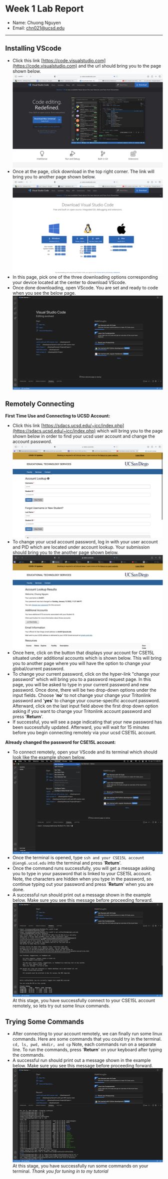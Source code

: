 # Week 1 Lab Report

- Name: Chuong Nguyen
- Email: chn021@ucsd.edu

---

## Installing VScode

- Click this link [https://code.visualstudio.com](https://code.visualstudio.com) and the url should bring you to the page shown below.
![Image-2](https://github.com/chuongnguyen26/cse15l-lab-reports/blob/main/Step-1.png)
- Once at the page, click download in the top right corner. The link will bring you to another page shown below.
![Image-2](https://github.com/chuongnguyen26/cse15l-lab-reports/blob/main/Step-2.png)
- In this page, pick one of the three downloading options corresponding your device located at the center to download VScode.
- Once done downloading, open VScode. You are set and ready to code when you see the below page.
![Image-3](https://github.com/chuongnguyen26/cse15l-lab-reports/blob/main/Step-3.png)

## Remotely Connecting

**First Time Use and Connecting to UCSD Account:**
- Click this link [https://sdacs.ucsd.edu/~icc/index.php](https://sdacs.ucsd.edu/~icc/index.php) which will bring you to the page shown below in order to find your ucsd user account and change the account password.
![Image_4](https://github.com/chuongnguyen26/cse15l-lab-reports/blob/main/Step-6.png)
- To change your ucsd account password, log in with your user account and PID which are located under account lookup. Your submission should bring you to the another page shown below.
![Image-5](https://github.com/chuongnguyen26/cse15l-lab-reports/blob/main/Step-7.png)
- Once here, click on the button that displays your account for CSE15L situated under additional accounts which is shown below. This will bring you to another page where you will have the option to change your global/current password.
- To change your current password, click on the hyper-link "change your password" which will bring you to a password request page. In this page, you will be asked to type in your current password and new password. Once done, there will be two drop-down options under the input fields. Choose '**no**' to not change your change your Tritonlink password and '**yes**' to change your course-specific account password. Afterward, click on the last input field above the first drop down option asking if you want to change your Tritonlink account password and press '**Return**'.
- If successful, you will see a page indicating that your new password has been successfully updated. Afterward, you will wait for 15 minutes before you begin connecting remotely via your ucsd CSE15L account.

**Already changed the password for CSE15L account:** 
- To connect remotely, open your VScode and its terminal which should look like the example shown below.
![Image_6](https://github.com/chuongnguyen26/cse15l-lab-reports/blob/main/Step-8.png)
- Once the terminal is opened, type ```ssh and your CSE15L account @ieng6.ucsd.edu``` into the terminal and press '**Return**'.
- Once the command runs successfully, you will get a message asking you to type in your password that is linked to your CSE15L account. Note, the characters are hidden when you type in the password, so continue typing out your password and press '**Return**' when you are done.
- A successful run should print out a message shown in the example below. Make sure you see this message before proceeding forward.
![Image_7](https://github.com/chuongnguyen26/cse15l-lab-reports/blob/main/Step-4.png)
At this stage, you have successfully connect to your CSE15L account remotely, so lets try out some linux commands.

## Trying Some Commands
- After connecting to your account remotely, we can finally run some linux commands. Here are some commands that you could try in the terminal. ```cd, ls, pwd, mkdir, and cp``` Note, each commands run on a separate line. To run the commands, press '**Return**' on your keyboard after typing the commands. 
- A successful run should print out a message shown in the example below. Make sure you see this message before proceeding forward.
![Image_8](https://github.com/chuongnguyen26/cse15l-lab-reports/blob/main/Step-5.png)
At this stage, you have successfully run some commands on your terminal. *Thank you for tuning in to my tutorial*

